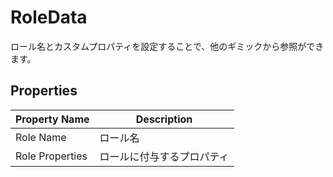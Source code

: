 # RoleData

ロール名とカスタムプロパティを設定することで、他のギミックから参照ができます。

## Properties

| Property Name   | Description   |
|-----------------|---------------|
| Role Name       | ロール名          |
| Role Properties | ロールに付与するプロパティ |